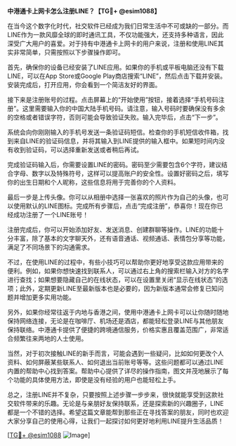 **中港通卡上网卡怎么注册LINE？【TG💪+ @esim1088】**

在当今这个数字化时代，社交软件已经成为我们日常生活中不可或缺的一部分。而LINE作为一款风靡全球的即时通讯工具，不仅功能强大，还支持多种语言，因此深受广大用户的喜爱。对于持有中港通卡上网卡的用户来说，注册和使用LINE其实非常简单，只需按照以下步骤操作即可。

首先，确保你的设备已经安装了LINE应用。如果你的手机或平板电脑还没有下载LINE，可以在App Store或Google Play商店搜索“LINE”，然后点击下载并安装。安装完成后，打开应用，你会看到一个简洁友好的界面。

接下来是注册账号的过程。点击屏幕上的“开始使用”按钮，接着选择“手机号码注册”。这里需要输入你的中国大陆手机号码。请注意，输入号码时要确保没有多余的空格或者错误字符，否则可能会导致验证失败。输入完毕后，点击“下一步”。

系统会向你刚刚输入的手机号发送一条验证码短信。检查你的手机短信收件箱，找到来自LINE的验证码信息，并将其输入到LINE提供的输入框中。如果短时间内没有收到验证码，可以选择重新发送或者稍后再试。

完成验证码输入后，你需要设置LINE的密码。密码至少需要包含6个字符，建议结合字母、数字以及特殊符号，这样可以提高账户的安全性。设置好密码之后，填写你的出生日期和个人昵称，这些信息将用于完善你的个人资料。

最后一步是上传头像。你可以从相册中选择一张喜欢的照片作为自己的头像，也可以使用默认的LINE图标。完成所有步骤后，点击“完成注册”，恭喜你！现在你已经成功注册了一个LINE账号！

注册完成后，你可以开始添加好友、发送消息、创建群聊等操作。LINE的功能十分丰富，除了基本的文字聊天外，还有语音通话、视频通话、表情包分享等功能，满足了不同场景下的沟通需求。

不过，在使用LINE的过程中，有些小技巧可以帮助你更好地享受这款应用带来的便利。例如，如果你想快速找到联系人，可以通过右上角的搜索栏输入对方的名字进行查找；如果想要隐藏自己的在线状态，可以在设置里关闭“显示在线状态”的选项；此外，定期更新LINE至最新版本也是必要的，因为新版本通常会修复已知问题并增加更多实用功能。

另外，如果你经常往返于内地与香港之间，使用中港通卡上网卡可以让你随时随地保持网络连接，无论是在咖啡厅、机场还是酒店，都能轻松登录LINE与其他朋友保持联络。中港通卡提供了便捷的跨境通信服务，价格实惠且覆盖范围广，非常适合频繁往来两地的人士使用。

当然，对于初次接触LINE的新手而言，可能会遇到一些疑问，比如如何更改个人资料、如何屏蔽某些联系人、如何退出当前账号等等。这些问题都可以通过LINE内置的帮助中心找到答案。帮助中心提供了详尽的操作指南，图文并茂地展示了每个功能的具体使用方法，即使是没有经验的用户也能轻松上手。

总之，注册LINE并不复杂，只要按照上述步骤一步步来，很快就能享受到这款社交软件带来的乐趣。无论是与亲朋好友保持联系，还是探索新的兴趣圈子，LINE都是一个不错的选择。希望这篇文章能帮到那些正在寻找答案的朋友，同时也欢迎大家分享自己的使用心得，让我们一起探讨如何更好地利用LINE提升生活品质！

[[TG💪+ @esim1088](https://t.me/s/esim1088) ![Image](https://i.postimg.cc/4NQfJmqS/Snipaste-2025-05-13-00-14-12.png)]